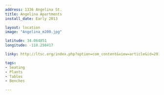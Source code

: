 ```yaml
---
address: 1336 Angelina St.  
title: Angelina Apartments
install_date: Early 2013

layout: location
image: "Angelina_m200.jpg"

latitude: 34.064851
longitude: -118.256417

linky: http://ltsc.org/index.php?option=com_content&view=article&id=291

tags:	
- Seating
- Plants
- Tables
- Benches

---
```

